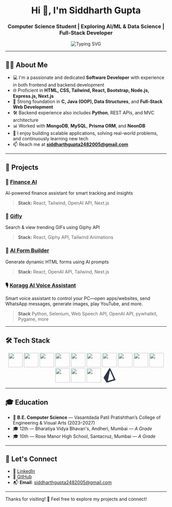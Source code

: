 <h1 align="center">Hi 👋, I'm Siddharth Gupta</h1>
<h3 align="center">Computer Science Student | Exploring AI/ML & Data Science | Full-Stack Developer </h3>


<p align="center">
  <img src="https://readme-typing-svg.herokuapp.com?font=Fira+Code&duration=2000&pause=1000&color=13F74F&center=true&vCenter=true&width=435&lines=Web+Developer+%7C+Full-Stack+Projects;MongoDB+%7C+Node.js+%7C+React+%7C+MySQL;Lifelong+Learner+%26+Problem+Solver" alt="Typing SVG" />
</p>

---

## 👨‍💻 About Me

- 💻 I'm a passionate and dedicated **Software Developer** with experience in both frontend and backend development  
- 🌐 Proficient in **HTML, CSS, Tailwind, React, Bootstrap, Node.js, Express.js, Next.js**
- 🧠 Strong foundation in **C, Java (OOP), Data Structures**, and **Full-Stack Web Development**
- 🛠️ Backend experience also includes **Python**, REST APIs, and MVC architecture
- 📊 Worked with **MongoDB**, **MySQL**, **Prisma ORM**, and **NeonDB**
- 🚀 I enjoy building scalable applications, solving real-world problems, and continuously learning new tech
- 📫 Reach me at **siddharthgupta2482005@gmail.com**

---

## 🔨 Projects

### 💼 [Finance AI](https://finanace-ai-sidd.vercel.app/)
AI-powered finance assistant for smart tracking and insights  
> **Stack:** React, Tailwind, OpenAI API, Next.js

### 📸 [Gifly](https://sidd-gifly.vercel.app/)
Search & view trending GIFs using Giphy API  
> **Stack:** React, Giphy API, Tailwind Animations

### 🧾 [AI Form Builder](https://ai-form-builder-sidd.vercel.app/)
Generate dynamic HTML forms using AI prompts  
> **Stack:** React, OpenAI API, Tailwind, Next.js

### 🎙️ [Koragg AI Voice Assistant](https://github.com/sidd-gupta05/Koragg-AI-Voice-Assistant)
Smart voice assistant to control your PC—open apps/websites, send WhatsApp messages, generate images, play YouTube, and more.
> **Stack** Python, Selenium, Web Speech API, OpenAI API, pywhatkit, Pygame, more

---

## 🛠️ Tech Stack

<p align="center">

  <!-- Programming -->
  <img src="https://cdn.jsdelivr.net/gh/devicons/devicon/icons/c/c-original.svg" width="45" height="45"/>
  <img src="https://cdn.jsdelivr.net/gh/devicons/devicon/icons/java/java-original.svg" width="45" height="45"/>
  <img src="https://cdn.jsdelivr.net/gh/devicons/devicon/icons/python/python-original.svg" width="45" height="45"/>

  <!-- Front‑end -->
  <img src="https://cdn.jsdelivr.net/gh/devicons/devicon/icons/html5/html5-original.svg" width="45" height="45"/>
  <img src="https://cdn.jsdelivr.net/gh/devicons/devicon/icons/css3/css3-original.svg" width="45" height="45"/>
  <img src="https://cdn.jsdelivr.net/gh/devicons/devicon/icons/javascript/javascript-original.svg" width="45" height="45"/>
  <img src="https://cdn.jsdelivr.net/gh/devicons/devicon/icons/react/react-original.svg" width="45" height="45"/>
  <img src="https://cdn.jsdelivr.net/gh/devicons/devicon/icons/bootstrap/bootstrap-original.svg" width="45" height="45"/>

  <!-- Back‑end -->
  <img src="https://cdn.jsdelivr.net/gh/devicons/devicon/icons/nodejs/nodejs-original.svg" width="45" height="45"/>
  <img src="https://cdn.jsdelivr.net/gh/devicons/devicon/icons/express/express-original.svg" width="45" height="45"/>
  <img src="https://cdn.jsdelivr.net/gh/devicons/devicon/icons/nextjs/nextjs-original.svg" width="45" height="45"/>

  <!-- Databases -->
  <img src="https://cdn.jsdelivr.net/gh/devicons/devicon/icons/mysql/mysql-original.svg" width="45" height="45"/>
  <img src="https://cdn.jsdelivr.net/gh/devicons/devicon/icons/mongodb/mongodb-original.svg" width="45" height="45"/>
  <img src="https://raw.githubusercontent.com/devicons/devicon/master/icons/prisma/prisma-original.svg" width="45" height="45"/>

</p>

---

## 🎓 Education

- 🏫 **B.E. Computer Science** — Vasantdada Patil Pratishthan’s College of Engineering & Visual Arts (2023–2027)  
- 🎓 12th — Bharatiya Vidya Bhavan's, Andheri, Mumbai — *A Grade*  
- 🎓 10th — Rose Manor High School, Santacruz, Mumbai — *A Grade*

---

## 🤝 Let's Connect

- 💼 [LinkedIn](https://linkedin.com/in/sidd-gupta05)
- 🐙 [GitHub](https://github.com/sidd-gupta05)
- 📬 **Email**: siddharthgupta2482005@gmail.com

---

Thanks for visiting! 🚀 Feel free to explore my projects and connect!
